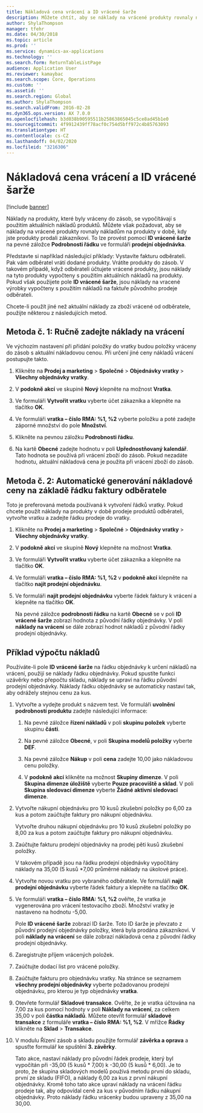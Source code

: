 ```yaml
---
title: Nákladová cena vrácení a ID vrácené šarže
description: Můžete chtít, aby se náklady na vrácené produkty rovnaly nákladům na produkty v době, kdy jste produkty prodali zákazníkovi. To lze provést pomocí **ID vrácené šarže**.
author: ShylaThompson
manager: tfehr
ms.date: 04/30/2018
ms.topic: article
ms.prod: ''
ms.service: dynamics-ax-applications
ms.technology: ''
ms.search.form: ReturnTableListPage
audience: Application User
ms.reviewer: kamaybac
ms.search.scope: Core, Operations
ms.custom: ''
ms.assetid: ''
ms.search.region: Global
ms.author: ShylaThompson
ms.search.validFrom: 2016-02-28
ms.dyn365.ops.version: AX 7.0.0
ms.openlocfilehash: b3d038b90595511b25863865045c5ce8ad45b1e0
ms.sourcegitcommit: 4f9912439ff78acf0c754d5bff972c4b85763093
ms.translationtype: HT
ms.contentlocale: cs-CZ
ms.lasthandoff: 04/02/2020
ms.locfileid: "3216306"
---
```

# <a name="return-cost-price-and-return-lot-id"></a>Nákladová cena vrácení a ID vrácené šarže        

[!include [banner](../includes/banner.md)]



Náklady na produkty, které byly vráceny do zásob, se vypočítávají s použitím aktuálních nákladů produktů. Můžete však požadovat, aby se náklady na vrácené produkty rovnaly nákladům na produkty v době, kdy jste produkty prodali zákazníkovi. To lze provést pomocí **ID vrácené šarže** na pevné záložce **Podrobnosti řádku** ve formuláři **prodejní objednávka**.

Představte si například následující příklady: Vystavíte fakturu odběrateli. Pak vám odběratel vrátí dodané produkty. Vrátíte produkty do zásob. V takovém případě, když odběrateli účtujete vrácené produkty, jsou náklady na tyto produkty vypočteny s použitím aktuálních nákladů na produkty. Pokud však použijete pole **ID vrácené šarže**, jsou náklady na vracené výrobky vypočteny s použitím nákladů na faktuře původního prodeje odběrateli.

Chcete-li použít jiné než aktuální náklady za zboží vrácené od odběratele, použijte některou z následujících metod.

## <a name="method-1-manually-enter-the-return-cost-price"></a>Metoda č. 1: Ručně zadejte náklady na vrácení

Ve výchozím nastavení při přidání položky do vratky budou položky vráceny do zásob s aktuální nákladovou cenou. Při určení jiné ceny nákladů vrácení postupujte takto.

1.  Klikněte na **Prodej a marketing** \> **Společné** \> **Objednávky vratky** \> **Všechny objednávky vratky**.

2.  V **podokně akcí** ve skupině **Nový** klepněte na možnost **Vratka**.

3.  Ve formuláři **Vytvořit vratku** vyberte účet zákazníka a klepněte na tlačítko **OK**.

4.  Ve formuláři **vratka – číslo RMA: %1, %2** vyberte položku a poté zadejte záporné množství do pole **Množství**.

5.  Klikněte na pevnou záložku **Podrobnosti řádku**.

6.  Na kartě **Obecné** zadejte hodnotu v poli **Upřednostňovaný kalendář**. Tato hodnota se používá při vrácení zboží do zásob. Pokud nezadáte hodnotu, aktuální nákladová cena je použita při vrácení zboží do zásob.

## <a name="method-2-automatically-generate-the-cost-price-based-on-the-customer-invoice-line"></a>Metoda č. 2: Automatické generování nákladové ceny na základě řádku faktury odběratele

Toto je preferovaná metoda používaná k vytvoření řádků vratky. Pokud chcete použít náklady na produkty v době prodeje produktů odběrateli, vytvořte vratku a zadejte řádku prodeje do vratky.

1.  Klikněte na **Prodej a marketing** \> **Společné** \> **Objednávky vratky** \> **Všechny objednávky vratky**.

2.  V **podokně akcí** ve skupině **Nový** klepněte na možnost **Vratka**.

3.  Ve formuláři **Vytvořit vratku** vyberte účet zákazníka a klepněte na tlačítko **OK**.

4.  Ve formuláři **vratka – číslo RMA: %1, %2** v **podokně akcí** klepněte na tlačítko **najít prodejní objednávku**.

5.  Ve formuláři **najít prodejní objednávku** vyberte řádek faktury k vrácení a klepněte na tlačítko **OK**.
    
    Na pevné záložce **podrobnosti řádku** na kartě **Obecné** se v poli **ID vrácené šarže** zobrazí hodnota z původní řádky objednávky. V poli **náklady na vrácení** se dále zobrazí hodnot nákladů z původní řádky prodejní objednávky.

## <a name="cost-calculation-example"></a>Příklad výpočtu nákladů

Používáte-li pole **ID vrácené šarže** na řádku objednávky k určení nákladů na vrácení, použijí se náklady řádku objednávky. Pokud spustíte funkci uzávěrky nebo přepočtu skladu, náklady se upraví na řádku původní prodejní objednávky. Náklady řádku objednávky se automaticky nastaví tak, aby odrážely stejnou cenu za kus.

1.  Vytvořte a vydejte produkt s názvem test. Ve formuláři **uvolnění podrobností produktu** zadejte následující informace:
    
    1.  Na pevné záložce **řízení nákladů** v poli **skupinu položek** vyberte skupinu **části**.
    
    2.  Na pevné záložce **Obecné**, v poli **Skupina modelů položky** vyberte **DEF**.
    
    3.  Na pevné záložce **Nákup** v poli **cena** zadejte 10,00 jako nákladovou cenu položky.
    
    4.  V **podokně akcí** klikněte na možnost **Skupiny dimenze**. V poli **Skupina dimenze úložiště** vyberte **Pouze pracoviště a sklad**. V poli **Skupina sledovací dimenze** vyberte **Žádné aktivní sledovací dimenze**.

2.  Vytvořte nákupní objednávku pro 10 kusů zkušební položky po 6,00 za kus a potom zaúčtujte faktury pro nákupní objednávku.
    
    Vytvořte druhou nákupní objednávku pro 10 kusů zkušební položky po 8,00 za kus a potom zaúčtujte faktury pro nákupní objednávku.

3.  Zaúčtujte fakturu prodejní objednávky na prodej pěti kusů zkušební položky.
    
    V takovém případě jsou na řádku prodejní objednávky vypočítány náklady na 35,00 (5 kusů \*7,00 průměrné náklady na úkolové práce).

4.  Vytvořte novou vratku pro vybraného odběratele. Ve formuláři **najít prodejní objednávku** vyberte řádek faktury a klepněte na tlačítko **OK**.

5.  Ve formuláři **vratka – číslo RMA: %1, %2** ověřte, že vratka je vygenerována pro vrácení testovacího zboží. Množství vratky je nastaveno na hodnotu -5,00.
    
    Pole **ID vrácené šarže** zobrazí ID šarže. Toto ID šarže je převzato z původní prodejní objednávky položky, která byla prodána zákazníkovi. V poli **náklady na vrácení** se dále zobrazí nákladová cena z původní řádky prodejní objednávky.

6.  Zaregistrujte příjem vrácených položek.

7.  Zaúčtujte dodací list pro vrácené položky.

8.  Zaúčtujte fakturu pro objednávku vratky. Na stránce se seznamem **všechny prodejní objednávky** vyberte požadovanou prodejní objednávku, pro kterou je typ objednávky **vratka**.

9.  Otevřete formulář **Skladové transakce**. Ověřte, že je vratka účtována na 7,00 za kus pomocí hodnoty v poli **Náklady na vrácení**, za celkem 35,00 v poli **částka nákladů**. Můžete otevřít formulář **skladové transakce** z formuláře **vratka – číslo RMA: %1, %2**. V mřížce **Řádky** klikněte na **Sklad** \> **Transakce**.

10. V modulu Řízení zásob a skladu použijte formulář **závěrka a oprava** a spusťte formulář ke spuštění **3. závěrky**.
    
    Tato akce, nastaví náklady pro původní řádek prodeje, který byl vypočítán při -35,00 (5 kusů \* 7,00) k -30,00 (5 kusů \* 6,00). Je to proto, že skupina skladových modelů používá metodu první do skladu, první ze skladu (FIFO), a náklady 6,00 za kus z první nákupní objednávky. Kromě toho tato akce upraví náklady na vrácení řádku prodeje tak, aby odpovídal ceně za kus v původním řádku nákupní objednávky. Proto náklady řádku vrácenky budou upraveny z 35,00 na 30,00.




